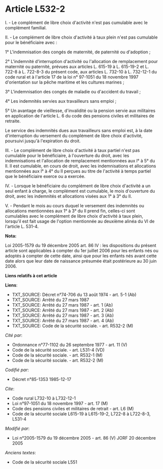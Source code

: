 # Article L532-2

I. - Le complément de libre choix d'activité n'est pas cumulable avec le complément familial.

II. - Le complément de libre choix d'activité à taux plein n'est pas cumulable pour le bénéficiaire avec :

1° L'indemnisation des congés de maternité, de paternité ou d'adoption ;

2° L'indemnité d'interruption d'activité ou l'allocation de remplacement pour maternité ou paternité, prévues aux articles L.
615-19 à L. 615-19-2 et L. 722-8 à L. 722-8-3 du présent code, aux articles L. 732-10 à L. 732-12-1 du code rural et à
l'article 17 de la loi n° 97-1051 du 18 novembre 1997 d'orientation sur la pêche maritime et les cultures marines ;

3° L'indemnisation des congés de maladie ou d'accident du travail ;

4° Les indemnités servies aux travailleurs sans emploi ;

5° Un avantage de vieillesse, d'invalidité ou la pension servie aux militaires en application de l'article L. 6 du code des
pensions civiles et militaires de retraite.

Le service des indemnités dues aux travailleurs sans emploi est, à la date d'interruption du versement du complément de libre
choix d'activité, poursuivi jusqu'à l'expiration du droit.

III. - Le complément de libre choix d'activité à taux partiel n'est pas cumulable pour le bénéficiaire, à l'ouverture du
droit, avec les indemnisations et l'allocation de remplacement mentionnées aux l° à 5° du Il. Il est cumulable, en cours de
droit, avec les indemnisations et allocations mentionnées aux l° à 4° du II perçues au titre de l'activité à temps partiel
que le bénéficiaire exerce ou a exercée.

IV. - Lorsque le bénéficiaire du complément de libre choix d'activité a un seul enfant à charge, le complément est cumulable,
le mois d'ouverture du droit, avec les indemnités et allocations visées aux 1° à 3° du II.

V. - Pendant le mois au cours duquel le versement des indemnités ou allocations mentionnées aux 1° à 3° du II prend fin,
celles-ci sont cumulables avec le complément de libre choix d'activité à taux plein, lorsqu'il est fait usage de l'option
mentionnée au deuxième alinéa du VI de l'article L. 531-4.

**Nota:**

Loi 2005-1579 du 19 décembre 2005 art. 86 IV : les dispositions du présent article sont applicables à compter du 1er juillet
2006 pour les enfants nés ou adoptés à compter de cette date, ainsi que pour les enfants nés avant cette date alors que leur
date de naissance présumée était postérieure au 30 juin 2006.

**Liens relatifs à cet article**

**Liens**:

  - TXT_SOURCE: Décret n°74-706 du 13 août 1974 - art. 5-1 (Ab)
  - TXT_SOURCE: Arrêté du 27 mars 1987
  - TXT_SOURCE: Arrêté du 27 mars 1987 - art. 1 (Ab)
  - TXT_SOURCE: Arrêté du 27 mars 1987 - art. 2 (Ab)
  - TXT_SOURCE: Arrêté du 27 mars 1987 - art. 3 (Ab)
  - TXT_SOURCE: Arrêté du 27 mars 1987 - art. 4 (Ab)
  - TXT_SOURCE: Code de la sécurité sociale. - art. R532-2 (M)

_Cité par_:

  - Ordonnance n°77-1102 du 26 septembre 1977 - art. 11 (V)
  - Code de la sécurité sociale. - art. L531-4 (VD)
  - Code de la sécurité sociale. - art. R532-1 (M)
  - Code de la sécurité sociale. - art. R532-2 (M)

_Codifié par_:

  - Décret n°85-1353 1985-12-17

_Cite_:

  - Code rural L732-10 à L732-12-1
  - Loi n°97-1051 du 18 novembre 1997 - art. 17 (M)
  - Code des pensions civiles et militaires de retrait - art. L6 (M)
  - Code de la sécurité sociale L615-19 à L615-19-2, L722-8 à L722-8-3, L531-4

_Modifié par_:

  - Loi n°2005-1579 du 19 décembre 2005 - art. 86 (V) JORF 20 décembre 2005

_Anciens textes_:

  - Code de la sécurité sociale L551
